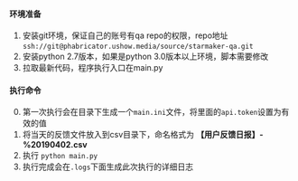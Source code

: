 #### 环境准备
1.  安装git环境，保证自己的账号有qa repo的权限，repo地址`ssh://git@phabricator.ushow.media/source/starmaker-qa.git`
2.  安装python 2.7版本，如果是python 3.0版本以上环境，脚本需要修改
3.  拉取最新代码，程序执行入口在main.py


#### 执行命令
0.  第一次执行会在目录下生成一个`main.ini`文件，将里面的`api.token`设置为有效的值
1.  将当天的反馈文件放入到csv目录下，命名格式为 **【用户反馈日报】-%20190402.csv**
2.  执行 `python main.py`
3.  执行完成会在`.logs`下面生成此次执行的详细日志
